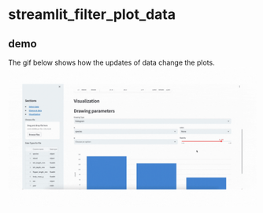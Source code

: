 # streamlit_filter_plot_data


## demo
The gif below shows how the updates of data change the plots.<br>
![image](https://github.com/105304039/streamlit_filter_plot_data/blob/main/demo.gif)
